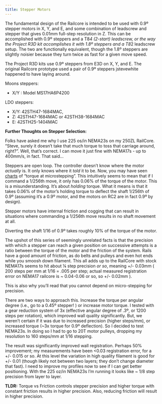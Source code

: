 ```yaml
---
title: Stepper Motors
---  
```

The fundamental design of the Railcore is intended to be used with 0.9º stepper motors in X, Y, and E, and some combination of leadscrew and stepper that gives 0.01mm full-step resolution in Z. This can be accomplished with 0.9º steppers and a T8*4 (2-start) leadscrew, or the way the Project R3D kit accomplishes it with 1.8º steppers and a T8*2 leadscrew setup. The two are functionally equivalent, though the 1.8º steppers are slightly noisier because they turn twice as fast for a given move speed. 

The Project R3D kits use 0.9º steppers from E3D on X, Y, and E. The original Railcore prototype used a pair of 0.9º steppers jstevewhite happened to have laying around. 

Moons steppers: 
 * X/Y : Model MS17HA6P4200

LDO steppers:  
* X/Y: 42STH47-1684MAC,  
* Z: 42STH47-1684MAC or  42STH38-1684MAC 
* E: 42STH25-1404MAC

**Further Thoughts on Stepper Selection:**

Folks have asked me why I use 225 os/in NEMA23s on my 250ZL RailCore. “Steve, surely it doesn’t take that much torque to toss that carriage around, right?”. Well, that’s correct. I can move it just fine with NEMA17s - up to 400mm/s, in fact. That said…

Steppers are open loop. The controller doesn’t know where the motor *actually* is. It only knows where it *told* it to be. Now, you may have seen [charts](https://www.machinedesign.com/archive/microstepping-myths) of “torque at microstepping”. This intuitively seems to mean that if I command a 1/256th move, it only has 0.06% of the torque of the motor. This is a misunderstanding. It’s about *holding* torque. What it means is that it takes 0.06% of the motor’s holding torque to deflect the shaft 1/256th of 0.9º (assuming it’s a 0.9º motor, and the motors on RC2 are in fact 0.9º by design). 

Stepper motors have internal friction and cogging that can result in situations where commanding a 1/256th move results in no shaft movement at all. 

Diverting the shaft 1/16 of 0.9º takes roughly 10% of the torque of the motor. 

The upshot of this series of seemingly unrelated facts is that the precision with which a stepper can reach a given position on successive attempts is a ratio between the torque of the motor and the friction of the system. Rails have a good amount of friction, as do belts and pulleys and even hot ends while you smoosh down filament. This all adds up to the RailCore with stock NEMA17s seems to hit about ¼ step precision *or so*, meaning +/- 0.03mm ( 200 steps per mm at 1/16 = .005 per step; actual measured registration error on NEMA17 railcore is ~ 0.04-0.06 or so, so +/- 0.02mm ). 

This is also why you’ll read that you cannot depend on micro-stepping for precision. 

There are two ways to approach this. Increase the torque per angular degree (i.e., go to a 0.45º stepper! ) or increase motor torque. I tested with a gear reduction system of 3x (effective angular degree of .3º, or 1200 steps per rotation), which improved wall quality significantly. But, we weren’t certain if it was due to increased precision (higher steps/mm), or increased torque (~3x torque for 0.9º deflection). So I decided to test NEMA23s. In doing so I had to go to 20T motor pulleys, dropping my resolution to 160 steps/mm at 1/16 stepping. 

The result was significantly improved wall registration. Perhaps 50% improvement; my measurements have been <0.03 registration error, for a +/- 0.015 or so. At this level the variation in high quality filament is good for +/- 0.01 (though likely not between two layers; they don’t change diameter that fast). I need to improve my profiles now to see if I can get better positioning. With the 225 oz/in NEMA23s I’m running it looks like ~ 1/8 step precision from layer to layer. 


**TLDR:** Torque vs Friction controls stepper precision and higher torque with constant friction results in higher precision. Also, reducing friction will result in higher precision.
